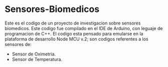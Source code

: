 # Sensores-Biomedicos
Este es el codigo de un proyecto de investigacion sobre sensores biomedicos. Este codigo fue compilado en el IDE de Arduino, con leguaje de programacion de C++.
El codigo esta pensado para emularse en la plataforma de desarrollo Node MCU v.2; son codigos referentes a los sensores de:
* Sensor de Oximetria.
* Sensor de Temperatura.
